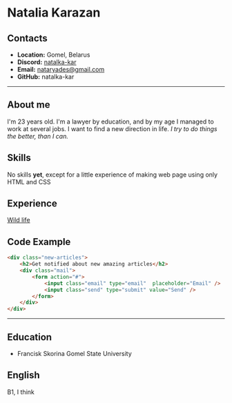 # Natalia Karazan

## Contacts

- **Location:** Gomel, Belarus
- **Discord:** [natalka-kar](https://discordapp.com/users/974703660816814190/)
- **Email:** nataryades@gmail.com
- **GitHub:** natalka-kar

***

## About me

I'm 23 years old. I'm a lawyer by education, and by my age I managed to work at several jobs. I want to find a new direction in life. *I try to do things the better, than I can.*

## Skills

No skills **yet**, except for a little experience of making web page using only HTML and CSS

## Experience

[Wild life](https://natalka-kar.github.io/Wildlife)

## Code Example

```html
<div class="new-articles">
    <h2>Get notified about new amazing articles</h2>
    <div class="mail">
        <form action="#">
            <input class="email" type="email"  placeholder="Email" />
            <input class="send" type="submit" value="Send" />
        </form>
    </div>
</div>
```

***

## Education

* Francisk Skorina Gomel State University

## English

B1, I think